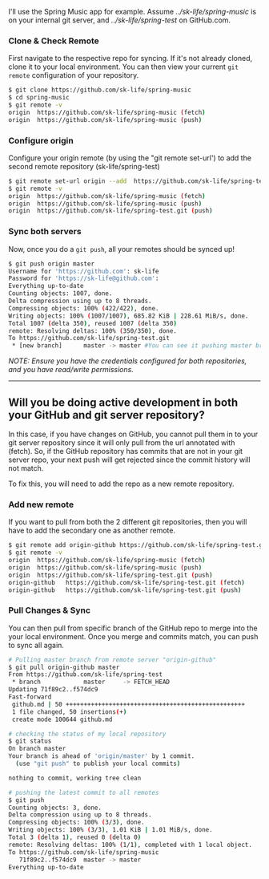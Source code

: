

I'll use the Spring Music app for example. Assume _../sk-life/spring-music_ is on your internal git server, and _../sk-life/spring-test_ on GitHub.com.


### Clone & Check Remote
First navigate to the respective repo for syncing. If it's not already cloned, clone it to your local environment.
You can then view your current `git remote` configuration of your repository.

```bash
$ git clone https://github.com/sk-life/spring-music
$ cd spring-music
$ git remote -v
origin	https://github.com/sk-life/spring-music (fetch)
origin	https://github.com/sk-life/spring-music (push)
```
### Configure origin  
Configure your origin remote (by using the "git remote set-url') to add the second remote repository (sk-life/spring-test)

```bash
$ git remote set-url origin --add  https://github.com/sk-life/spring-test.git
$ git remote -v
origin	https://github.com/sk-life/spring-music (fetch)
origin	https://github.com/sk-life/spring-music (push)
origin	https://github.com/sk-life/spring-test.git (push)
```
### Sync both servers
Now, once you do a `git push`, all your remotes should be synced up!
```bash
$ git push origin master
Username for 'https://github.com': sk-life
Password for 'https://sk-life@github.com':
Everything up-to-date
Counting objects: 1007, done.
Delta compression using up to 8 threads.
Compressing objects: 100% (422/422), done.
Writing objects: 100% (1007/1007), 685.82 KiB | 228.61 MiB/s, done.
Total 1007 (delta 350), reused 1007 (delta 350)
remote: Resolving deltas: 100% (350/350), done.
To https://github.com/sk-life/spring-test.git
 * [new branch]      master -> master #You can see it pushing master branch to remote repo
```

_NOTE: Ensure you have the credentials configured for both repositories, and you have read/write permissions._

----

## Will you be doing active development in both your GitHub and git server repository?

In this case, if you have changes on GitHub, you cannot pull them in to your git server repository since it will only pull from the url annotated with (fetch). So, if the GitHub repository has commits that are not in your git server repo, your next push will get rejected since the commit history will not match.

To fix this, you will need to add the repo as a new remote repository.

### Add new remote
If you want to pull from both the 2 different git repositories, then you will have to add the secondary one as another remote.
```bash
$ git remote add origin-github https://github.com/sk-life/spring-test.git
$ git remote -v
origin	https://github.com/sk-life/spring-music (fetch)
origin	https://github.com/sk-life/spring-music (push)
origin	https://github.com/sk-life/spring-test.git (push)
origin-github	https://github.com/sk-life/spring-test.git (fetch)
origin-github	https://github.com/sk-life/spring-test.git (push)
```

### Pull Changes & Sync
You can then pull from specific branch of the GitHub repo to merge into the your local environment. Once you merge and commits match, you can push to sync all again.
```bash
# Pulling master branch from remote server "origin-github"
$ git pull origin-github master
From https://github.com/sk-life/spring-test
 * branch            master     -> FETCH_HEAD
Updating 71f89c2..f574dc9
Fast-forward
 github.md | 50 ++++++++++++++++++++++++++++++++++++++++++++++++++
 1 file changed, 50 insertions(+)
 create mode 100644 github.md

# checking the status of my local repository
$ git status
On branch master
Your branch is ahead of 'origin/master' by 1 commit.
  (use "git push" to publish your local commits)

nothing to commit, working tree clean

# pushing the latest commit to all remotes
$ git push
Counting objects: 3, done.
Delta compression using up to 8 threads.
Compressing objects: 100% (3/3), done.
Writing objects: 100% (3/3), 1.01 KiB | 1.01 MiB/s, done.
Total 3 (delta 1), reused 0 (delta 0)
remote: Resolving deltas: 100% (1/1), completed with 1 local object.
To https://github.com/sk-life/spring-music
   71f89c2..f574dc9  master -> master
Everything up-to-date
```
